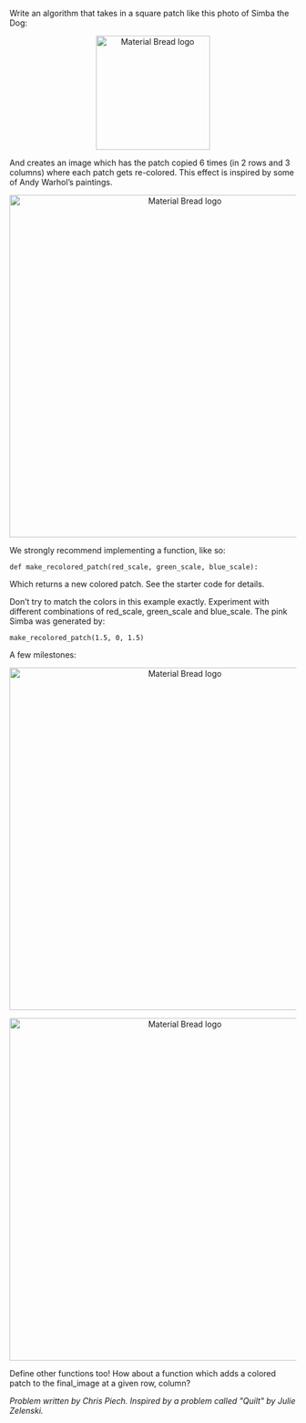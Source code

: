 Write an algorithm that takes in a square patch like this photo of Simba the Dog: 

<p align="center">
  <img width="200" src="https://static.us.edusercontent.com/files/jYLDZH9EZB9EwUxuuqys7OxJ" alt="Material Bread logo">
</p>

And creates an image which has the patch copied 6 times (in 2 rows and 3 columns) where each patch gets re-colored. This effect is inspired by some of Andy Warhol’s paintings.

<p align="center">
  <img width="600" src="https://static.us.edusercontent.com/files/VLFYnBP6LKN5b9PtorzdD024" alt="Material Bread logo">
</p>

We strongly recommend implementing a function, like so:

`def make_recolored_patch(red_scale, green_scale, blue_scale):`

Which returns a new colored patch. See the starter code for details.

Don’t try to match the colors in this example exactly. Experiment with different combinations of red_scale, green_scale and blue_scale. The pink Simba was generated by:

`make_recolored_patch(1.5, 0, 1.5)`

A few milestones:

<p align="center">
  <img width="600" src="https://static.us.edusercontent.com/files/ZVSVG4YU1AsoXnufVsUPeWDI" alt="Material Bread logo">
</p>

<p align="center">
  <img width="600" src="https://static.us.edusercontent.com/files/LRYkSgPosT5Y7l3aAXBRAWlM" alt="Material Bread logo">
</p>

Define other functions too! How about a function which adds a colored patch to the final_image at a given row, column?

_Problem written by Chris Piech. Inspired by a problem called "Quilt" by Julie Zelenski._
